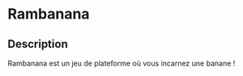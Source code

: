 Rambanana
=========

Description
-----------
Rambanana est un jeu de plateforme où vous incarnez une banane !
